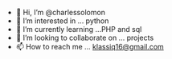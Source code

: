 - 👋 Hi, I’m @charlessolomon
- 👀 I’m interested in ... python 
- 🌱 I’m currently learning ...PHP and sql
- 💞️ I’m looking to collaborate on ... projects 
- 📫 How to reach me ... klassiq16@gmail.com

<!---
charlessolomon/charlessolomon is a ✨ special ✨ repository because its `README.md` (this file) appears on your GitHub profile.
You can click the Preview link to take a look at your changes.
--->
